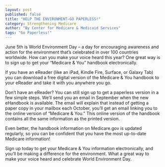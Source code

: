 ```yaml
---
layout: post
published: false
title: "HELP THE ENVIRONMENT—GO PAPERLESS!"
category: Strengthening Medicare
author: "By Center for Medicare & Medicaid Services"
tags: "Go Paperless!"
---
```


June 5th is World Environment Day – a day for encouraging awareness and action for the environment that’s celebrated in over 100 countries worldwide.  How can you make your voice heard this year?  One great way is to sign up to get your “Medicare & You” handbook electronically.

If you have an eReader (like an iPad, Kindle Fire, Surface, or Galaxy Tab) you can download a free digital version of the Medicare & You handbook to your eReader and take it with you anywhere you go.

Don’t have an eReader? You can still sign up to get a paperless version in a few simple steps. We’ll send you an email in September when the new eHandbook is available. The email will explain that instead of getting a paper copy in your mailbox each October, you’ll get an email linking you to the online version of “Medicare & You.” This online version of the handbook contains all the same information as the printed version.

Even better, the handbook information on Medicare.gov is updated regularly, so you can be confident that you have the most up-to-date Medicare information!

Sign up today to get your Medicare & You information electronically, and you’ll be making a difference for the environment. What a great way to make your voice heard and celebrate World Environment Day.
